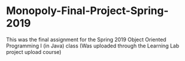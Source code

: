 # Monopoly-Final-Project-Spring-2019

This was the final assignment for the Spring 2019 Object Oriented Programming I (in Java) class
(Was uploaded through the Learning Lab project upload course)
